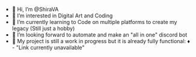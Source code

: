 - 👋 Hi, I’m @ShiraVA
- 👀 I’m interested in Digital Art and Coding
- 🌱 I’m currently learning to Code on multiple platforms to create my legacy (Still just a hobby)
- 💞️ I’m looking forward to automate and make an "all in one" discord bot
- 🌷 My project is still a work in progress but it is already fully functional:
♦ - "Link currently unavailable"



<!---
ShiraVA/ShiraVA is a ✨ special ✨ repository because its `README.md` (this file) appears on your GitHub profile.
You can click the Preview link to take a look at your changes.
--->
